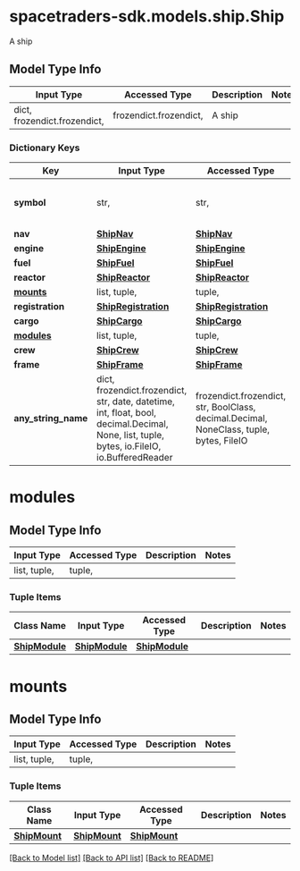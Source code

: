 # spacetraders-sdk.models.ship.Ship

A ship

## Model Type Info
Input Type | Accessed Type | Description | Notes
------------ | ------------- | ------------- | -------------
dict, frozendict.frozendict,  | frozendict.frozendict,  | A ship | 

### Dictionary Keys
Key | Input Type | Accessed Type | Description | Notes
------------ | ------------- | ------------- | ------------- | -------------
**symbol** | str,  | str,  | The globally unique identifier of the ship in the following format: &#x60;[AGENT_SYMBOL]_[HEX_ID]&#x60; | 
**nav** | [**ShipNav**](ShipNav.md) | [**ShipNav**](ShipNav.md) |  | 
**engine** | [**ShipEngine**](ShipEngine.md) | [**ShipEngine**](ShipEngine.md) |  | 
**fuel** | [**ShipFuel**](ShipFuel.md) | [**ShipFuel**](ShipFuel.md) |  | 
**reactor** | [**ShipReactor**](ShipReactor.md) | [**ShipReactor**](ShipReactor.md) |  | 
**[mounts](#mounts)** | list, tuple,  | tuple,  |  | 
**registration** | [**ShipRegistration**](ShipRegistration.md) | [**ShipRegistration**](ShipRegistration.md) |  | 
**cargo** | [**ShipCargo**](ShipCargo.md) | [**ShipCargo**](ShipCargo.md) |  | 
**[modules](#modules)** | list, tuple,  | tuple,  |  | 
**crew** | [**ShipCrew**](ShipCrew.md) | [**ShipCrew**](ShipCrew.md) |  | 
**frame** | [**ShipFrame**](ShipFrame.md) | [**ShipFrame**](ShipFrame.md) |  | 
**any_string_name** | dict, frozendict.frozendict, str, date, datetime, int, float, bool, decimal.Decimal, None, list, tuple, bytes, io.FileIO, io.BufferedReader | frozendict.frozendict, str, BoolClass, decimal.Decimal, NoneClass, tuple, bytes, FileIO | any string name can be used but the value must be the correct type | [optional]

# modules

## Model Type Info
Input Type | Accessed Type | Description | Notes
------------ | ------------- | ------------- | -------------
list, tuple,  | tuple,  |  | 

### Tuple Items
Class Name | Input Type | Accessed Type | Description | Notes
------------- | ------------- | ------------- | ------------- | -------------
[**ShipModule**](ShipModule.md) | [**ShipModule**](ShipModule.md) | [**ShipModule**](ShipModule.md) |  | 

# mounts

## Model Type Info
Input Type | Accessed Type | Description | Notes
------------ | ------------- | ------------- | -------------
list, tuple,  | tuple,  |  | 

### Tuple Items
Class Name | Input Type | Accessed Type | Description | Notes
------------- | ------------- | ------------- | ------------- | -------------
[**ShipMount**](ShipMount.md) | [**ShipMount**](ShipMount.md) | [**ShipMount**](ShipMount.md) |  | 

[[Back to Model list]](../../README.md#documentation-for-models) [[Back to API list]](../../README.md#documentation-for-api-endpoints) [[Back to README]](../../README.md)

